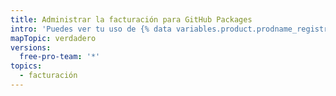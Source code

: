 ```yaml
---
title: Administrar la facturación para GitHub Packages
intro: 'Puedes ver tu uso de {% data variables.product.prodname_registry %} y configurar un límite de gastos para {% data variables.product.prodname_registry %}.'
mapTopic: verdadero
versions:
  free-pro-team: '*'
topics:
  - facturación
---
```


